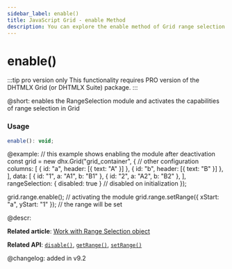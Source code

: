 ```yaml
---
sidebar_label: enable()
title: JavaScript Grid - enable Method 
description: You can explore the enable method of Grid range selection in the documentation of the DHTMLX JavaScript UI library. Browse developer guides and API reference, try out code examples and live demos, and download a free 30-day evaluation version of DHTMLX Suite.
---
```


# enable()

:::tip pro version only 
This functionality requires PRO version of the DHTMLX Grid (or DHTMLX Suite) package.
:::

@short: enables the RangeSelection module and activates the capabilities of range selection in Grid

### Usage

~~~jsx
enable(): void;
~~~

@example:
// this example shows enabling the module after deactivation
const grid = new dhx.Grid("grid_container", {
    // other configuration
    columns: [
        { id: "a", header: [{ text: "A" }] },
        { id: "b", header: [{ text: "B" }] },
    ],
    data: [
        { id: "1", a: "A1", b: "B1" },
        { id: "2", a: "A2", b: "B2" },
    ],
    rangeSelection: { disabled: true } // disabled on initialization
});

grid.range.enable(); // activating the module
grid.range.setRange({ xStart: "a", yStart: "1" }); // the range will be set

@descr:

**Related article**: [Work with Range Selection object](grid/usage_rangeselection.md)

**Related API**: [`disable()`](grid/api/rangeselection/disable_method.md), [`getRange()`](grid/api/rangeselection/getrange_method.md),
[`setRange()`](grid/api/rangeselection/setrange_method.md)

@changelog:
added in v9.2